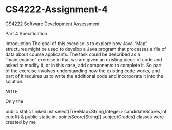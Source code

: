 # CS4222-Assignment-4

CS4222 Software Development Assessment

Part 4 Specification

Introduction
The goal of this exercise is to explore how Java “Map” structures might be used to develop a Java program that processes a file of data about course applicants. The task could be described as a “maintenance” exercise in that we are given an existing piece of code and asked to modify it, or in this case, add components to complete it. So part of the exercise involves understanding how the existing code works, and part of it requires us to write the additional code and incorporate it into the solution.


*NOTE*

Only the 

public static LinkedList<String> select(TreeMap<String,Integer> candidateScores,int cutoff)
&
public static int pointsScore(String[] subjectGrades)
classes were created by me
